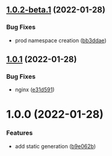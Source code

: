 ## [1.0.2-beta.1](https://github.com/SocialGouv/template/compare/v1.0.1...v1.0.2-beta.1) (2022-01-28)


### Bug Fixes

* prod namespace creation ([bb3ddae](https://github.com/SocialGouv/template/commit/bb3ddaee3d05a2813d38d826c7ec46c278a0666e))

## [1.0.1](https://github.com/SocialGouv/template/compare/v1.0.0...v1.0.1) (2022-01-28)


### Bug Fixes

* nginx ([e31d591](https://github.com/SocialGouv/template/commit/e31d5913e82a86a45a743bb91758d74917f5fb1c))

# 1.0.0 (2022-01-28)


### Features

* add static generation ([b9e062b](https://github.com/SocialGouv/template/commit/b9e062bdad12a10a0f5cde1679fb08f7a8d3e692))
